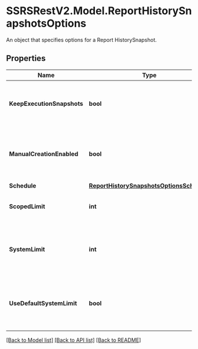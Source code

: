 # SSRSRestV2.Model.ReportHistorySnapshotsOptions
An object that specifies options for a Report HistorySnapshot.

## Properties

Name | Type | Description | Notes
------------ | ------------- | ------------- | -------------
**KeepExecutionSnapshots** | **bool** | A Boolean value that specifies whether execution snapshots are kept. | [optional] 
**ManualCreationEnabled** | **bool** | A boolean value that specifies whether manual snapshot creation is enabled for this HistorySnapshot. | [optional] 
**Schedule** | [**ReportHistorySnapshotsOptionsSchedule**](ReportHistorySnapshotsOptionsSchedule.md) |  | [optional] 
**ScopedLimit** | **int** | An Int32 value indicating how many snapshots to keep. | [optional] 
**SystemLimit** | **int** | An Int32 value indicating how many snapshots can be kept systemwide.  Default (-1) is unlimited. | [optional] 
**UseDefaultSystemLimit** | **bool** | A boolean value that specifies whether the default system limit is used for this HistorySnapshot. | [optional] 

[[Back to Model list]](../../README.md#documentation-for-models) [[Back to API list]](../../README.md#documentation-for-api-endpoints) [[Back to README]](../../README.md)

